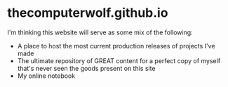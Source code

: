 # thecomputerwolf.github.io

I'm thinking this website will serve as some mix of the following:
 - A place to host the most current production releases of projects I've made
 - The ultimate repository of GREAT content for a perfect copy of myself that's never seen the goods present on this site
 - My online notebook
